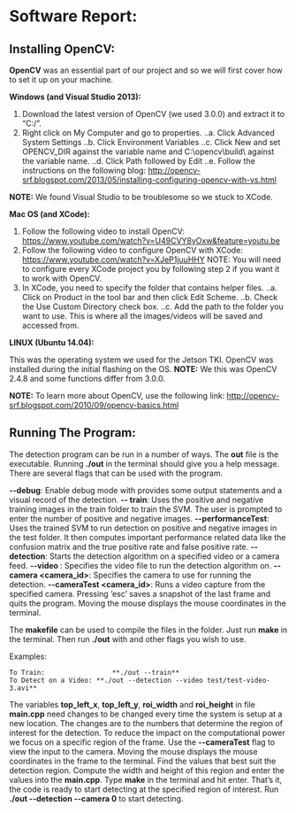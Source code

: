 # Software Report:

## Installing OpenCV:

**OpenCV** was an essential part of our project and so we will first cover how to set it up on your machine. 

**Windows (and Visual Studio 2013):**

1.	Download the latest version of OpenCV (we used 3.0.0) and extract it to “C:/”.
2.	Right click on My Computer and go to properties.
..a.	Click Advanced System Settings
..b.	Click Environment Variables
..c.	Click New and set OPENCV_DIR against the variable name and C:\opencv\build\ against the variable name.
..d.	Click Path followed by Edit
..e.	Follow the instructions on the following blog:
http://opencv-srf.blogspot.com/2013/05/installing-configuring-opencv-with-vs.html

**NOTE:** We found Visual Studio to be troublesome so we stuck to XCode.

**Mac OS (and XCode):**

1.	Follow the following video to install OpenCV:
https://www.youtube.com/watch?v=U49CVY8yOxw&feature=youtu.be
2.	Follow the following video to configure OpenCV with XCode:
https://www.youtube.com/watch?v=XJeP1juuHHY
NOTE: You will need to configure every XCode project you by following step 2 if you want it to work with OpenCV.
3.	In XCode, you need to specify the folder that contains helper files.
..a.	Click on Product in the tool bar and then click Edit Scheme.
..b.	Check the Use Custom Directory check box.
..c.	Add the path to the folder you want to use.
This is where all the images/videos will be saved and accessed from.

**LINUX (Ubuntu 14.04):**

This was the operating system we used for the Jetson TKI. OpenCV was installed during the initial flashing on the OS. 
  **NOTE:** We this was OpenCV 2.4.8 and some functions differ from 3.0.0.

**NOTE:** To learn more about OpenCV, use the following link: 
http://opencv-srf.blogspot.com/2010/09/opencv-basics.html
  
## Running The Program:

The detection program can be run in a number of ways. The **out** file is the executable. Running **./out** in the terminal should give you a help message. There are several flags that can be used with the program.

**--debug**: Enable debug mode with provides some output statements and a visual record of the detection.
**-- train**: Uses the positive and negative training images in the train folder to train the SVM. The user is prompted to enter the number of positive and negative images.
**--performanceTest**: Uses the trained SVM to run detection on positive and negative images in the test folder. It then computes important performance related data like the confusion matrix and the true positive rate and false positive rate.
**--detection**: Starts the detection algorithm on a specified video or a camera feed.
**--video <filename>**: Specifies the video file to run the detection algorithm on.
**--camera <camera_id>**: Specifies the camera to use for running the detection.
**--cameraTest <camera_id>**: Runs a video capture  from the specified camera. Pressing ‘esc’ saves a snapshot of the last frame and quits the program. Moving the mouse displays the mouse coordinates in the terminal.
 
The **makefile** can be used to compile the files in the folder. Just run **make** in the terminal. Then run **./out** with and other flags you wish to use.

Examples:

	To Train:		          **./out --train**
	To Detect on a Video: **./out --detection --video test/test-video-3.avi**

The variables **top_left_x**, **top_left_y**, **roi_width** and **roi_height** in file **main.cpp** need changes to be changed every time the system is setup at a new location. The changes are to the numbers that determine the region of interest for the detection. To reduce the impact on the computational power we focus on a specific region of the frame. Use the **--cameraTest** flag to view the input to the camera. Moving the mouse displays the mouse coordinates in the frame to the terminal. Find the values that best suit the detection region. Compute the width and height of this region and enter the values into the **main.cpp**. Type **make** in the terminal and hit enter. That’s it, the code is ready to start detecting at the specified region of interest. Run **./out --detection --camera  0** to start detecting.
